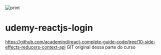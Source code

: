 ![print](https://user-images.githubusercontent.com/44881948/127883946-7f1517c7-b3ad-4815-b0e8-383820bc0f05.PNG)
# udemy-reactjs-login

https://github.com/academind/react-complete-guide-code/tree/10-side-effects-reducers-context-api
GIT original dessa parte do curso
